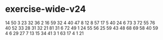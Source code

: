 # exercise-wide-v24
14
50
3
23
32
36
2
16
59
32
4
40
47
8
12
8
57
17
5
40
24
6
73
3
72
55
76
40
52
33
28
31
32
21
81
31
6
72
49
1
24
55
56
25
59
43
48
68
69
58
40
59
4
6
29
27
7
13
15
34
41
3
1
63
17
4
1
21
